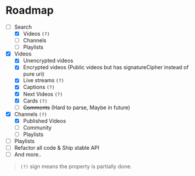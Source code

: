 # Roadmap

- [ ] Search
  - [x] Videos `(?)`
  - [ ] Channels
  - [ ] Playlists
- [x] Videos
  - [x] Unencrypted videos
  - [x] Encrypted videos (Public videos but has signatureCipher instead of pure uri)
  - [x] Live streams `(?)`
  - [x] Captions `(?)`
  - [x] Next Videos `(?)`
  - [x] Cards `(?)`
  - [ ] ~~Comments~~ (Hard to parse, Maybe in future)
- [x] Channels `(?)`
  - [x] Published Videos
  - [ ] Community
  - [ ] Playlists
- [ ] Playlists
- [ ] Refactor all code & Ship stable API
- [ ] And more..

> `(?)` sign means the property is partially done.